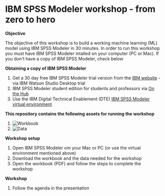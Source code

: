 # IBM SPSS Modeler workshop - from zero to hero

**Objective**

The objective of this workshop is to build a working machine learning (ML) model using IBM SPSS Modeler in 30 minutes. 
In order to run this workshop you must have IBM SPSS Modeler intalled on your computer (PC or Mac). If you don't have a copy of IBM SPSS Modeler, check below 

**Obtaining a copy of IBM SPSS Modeler**
1. Get a 30 day free IBM SPSS Modeler trial version from the [IBM website](https://www.ibm.com/account/reg/signup?formid=urx-19947) - via IBM Watson Studio Desktop trial
2. IBM SPSS Modeler student edition for students and professors via [On the Hub](https://ibm.onthehub.com/WebStore/OfferingDetails.aspx?o=3c9603d0-ddb8-e711-80f7-000d3af41938)
3. Use the IBM Digital Technical Enablement (DTE) [IBM SPSS Modeler virtual environment](https://www.ibm.com/cloud/garage/dte/tutorial/create-and-train-machine-learning-model-without-coding)

**This repository contains the following assets for running the workshop**
1. ![Workbook](Workbook)
2. ![Data](Data)


**Workshop setup**
1. Open IBM SPSS Modeler om your Mac or PC (or use the virtual environment mentioned above)
2. Download the workbook and the data needed for the workshop
3. Open the workbook (PDF) and follow the steps to complete the workshop


**Workshop**
1. Follow the agenda in the presentation 



